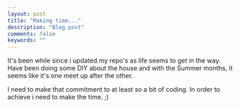 ```yaml
---
layout: post
title: "Making time..."
description: "Blog post"
comments: false
keywords: ""
---
```


It's been while since i updated my repo's as life seems to get in the way. Have been doing some DIY about the house and with the Summer months, it seems like it's one meet up after the other.

I need to make that commitment to at least so a bit of coding. In order to achieve i need to make the time. ;)